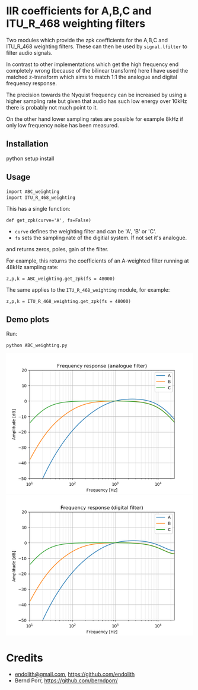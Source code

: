 # IIR coefficients for A,B,C and ITU_R_468 weighting filters

Two modules which provide the zpk coefficients for the
A,B,C and ITU_R_468 weighting filters. These can then
be used by `signal.lfilter` to filter audio signals.

In contrast to other implementations which get the high frequency end
completely wrong (because of the bilinear transform) here I have used
the matched z-transform which aims to match 1:1 the analogue and
digital frequency response.

The precision towards the Nyquist frequency can be increased
by using a higher sampling rate but given that audio
has such low energy over 10kHz there is probably not much
point to it.

On the other hand lower sampling rates are possible for
example 8kHz if only low frequency noise has been measured.

## Installation

python setup install

## Usage

```
import ABC_weighting
import ITU_R_468_weighting
```

This has a single function:

```
def get_zpk(curve='A', fs=False)
```
 - `curve` defines the weighting filter and can be 'A', 'B' or 'C'.
 - `fs` sets the sampling rate of the digitial system. If not set it's analogue.

and returns zeros, poles, gain of the filter.


For example, this returns the coefficients of an A-weighted filter
running at 48kHz sampling rate:
```
z,p,k = ABC_weighting.get_zpk(fs = 48000)
```

The same applies to the `ITU_R_468_weighting` module, for example:
```
z,p,k = ITU_R_468_weighting.get_zpk(fs = 48000)
```

## Demo plots

Run:
```
python ABC_weighting.py
```

![alt tag](abc_a.png)
![alt tag](abc_d.png)



# Credits

 - endolith@gmail.com, https://github.com/endolith
 - Bernd Porr, https://github.com/berndporr/
 
